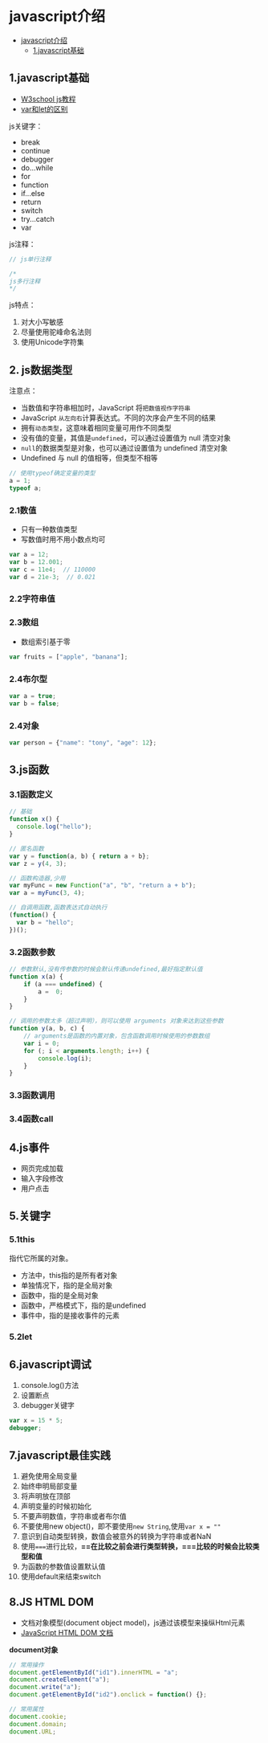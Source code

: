 # javascript介绍

<!-- TOC -->

- [javascript介绍](#javascript%e4%bb%8b%e7%bb%8d)
  - [1.javascript基础](#1javascript%e5%9f%ba%e7%a1%80)

<!-- /TOC -->

## 1.javascript基础

- [W3school js教程](https://www.w3school.com.cn/js/js_arithmetic.asp)
- [var和let的区别](https://blog.csdn.net/xingjia001/article/details/84560872)

js关键字：

- break
- continue
- debugger
- do...while
- for
- function
- if...else
- return
- switch
- try...catch
- var

js注释：

```javascript
// js单行注释

/*
js多行注释
*/
```

js特点：

1. 对大小写敏感
2. 尽量使用驼峰命名法则
3. 使用Unicode字符集

## 2. js数据类型

注意点：

- 当数值和字符串相加时，JavaScript 将`把数值视作字符串`
- JavaScript `从左向右`计算表达式。不同的次序会产生不同的结果
- 拥有`动态类型`，这意味着相同变量可用作不同类型
- 没有值的变量，其值是`undefined`，可以通过设置值为 null 清空对象
- `null`的数据类型是对象，也可以通过设置值为 undefined 清空对象
- Undefined 与 null 的值相等，但类型不相等

```javascript
// 使用typeof确定变量的类型
a = 1;
typeof a;
```

### 2.1数值

- 只有一种数值类型
- 写数值时用不用小数点均可

```javascript
var a = 12;
var b = 12.001;
var c = 11e4;  // 110000
var d = 21e-3;  // 0.021
```

### 2.2字符串值

### 2.3数组

- 数组索引基于零

```javascript
var fruits = ["apple", "banana"];
```

### 2.4布尔型

```javascript
var a = true;
var b = false;
```

### 2.4对象

```javascript
var person = {"name": "tony", "age": 12};
```

## 3.js函数

### 3.1函数定义

```javascript
// 基础
function x() {
  console.log("hello");
}

// 匿名函数
var y = function(a, b) { return a + b};
var z = y(4, 3);

// 函数构造器,少用
var myFunc = new Function("a", "b", "return a + b");
var a = myFunc(3, 4);

// 自调用函数,函数表达式自动执行
(function() {
  var b = "hello";
})();
```

### 3.2函数参数

```javascript
// 参数默认,没有传参数的时候会默认传递undefined,最好指定默认值
function x(a) {
    if (a === undefined) {
        a =  0;
    }
}

// 调用的参数太多（超过声明），则可以使用 arguments 对象来达到这些参数
function y(a, b, c) {
    // arguments是函数的内置对象，包含函数调用时候使用的参数数组
    var i = 0;
    for (; i < arguments.length; i++) {
        console.log(i);
    }
}
```

### 3.3函数调用

### 3.4函数call

## 4.js事件

- 网页完成加载
- 输入字段修改
- 用户点击

## 5.关键字

### 5.1this

指代它所属的对象。

- 方法中，this指的是所有者对象
- 单独情况下，指的是全局对象
- 函数中，指的是全局对象
- 函数中，严格模式下，指的是undefined
- 事件中，指的是接收事件的元素

### 5.2let

## 6.javascript调试

1. console.log()方法
2. 设置断点
3. debugger关键字

```javascript
var x = 15 * 5;
debugger;
```

## 7.javascript最佳实践

1. 避免使用全局变量
2. 始终申明局部变量
3. 将声明放在顶部
4. 声明变量的时候初始化
5. 不要声明数值，字符串或者布尔值
6. 不要使用new object()，即不要使用`new String`,使用`var x = ""`
7. 意识到自动类型转换，数值会被意外的转换为字符串或者NaN
8. 使用`===`进行比较，**==在比较之前会进行类型转换，===比较的时候会比较类型和值**
9. 为函数的参数值设置默认值
10. 使用default来结束switch

## 8.JS HTML DOM

- 文档对象模型(document object model)，js通过该模型来操纵Html元素
- [JavaScript HTML DOM 文档](https://www.w3school.com.cn/js/js_htmldom_document.asp)

**document对象**

```javascript
// 常用操作
document.getElementById("id1").innerHTML = "a";
document.createElement("a");
document.write("a");
document.getElementById("id2").onclick = function() {};

// 常用属性
document.cookie;
document.domain;
document.URL;
```
